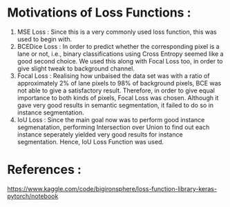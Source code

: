 # Motivations of Loss Functions :

1. MSE Loss : Since this is a very commonly used loss function, this was used to begin with. 
2. BCEDice Loss : In order to predict whether the corresponding pixel is a lane or not, i.e., binary classifications using Cross Entropy seemed like a good second choice. We used this along with Focal Loss too, in order to give slight tweak to background channel.
3. Focal Loss : Realising how unbaised the data set was with a ratio of approximately 2% of lane pixels to 98% of background pixels, BCE was not able to give a satisfactory result. Therefore, in order to give equal importance to both kinds of pixels, Focal Loss was chosen. Although it gave very good results in semantic segmentation, it failed to do so in instance segmentation.
4. IoU Loss : Since the main goal now was to perform good instance segmenatation, performing Intersection over Union to find out each instance seperately yielded very good results for instance segmentation. Hence, IoU Loss Function was used. 

# References :
https://www.kaggle.com/code/bigironsphere/loss-function-library-keras-pytorch/notebook
